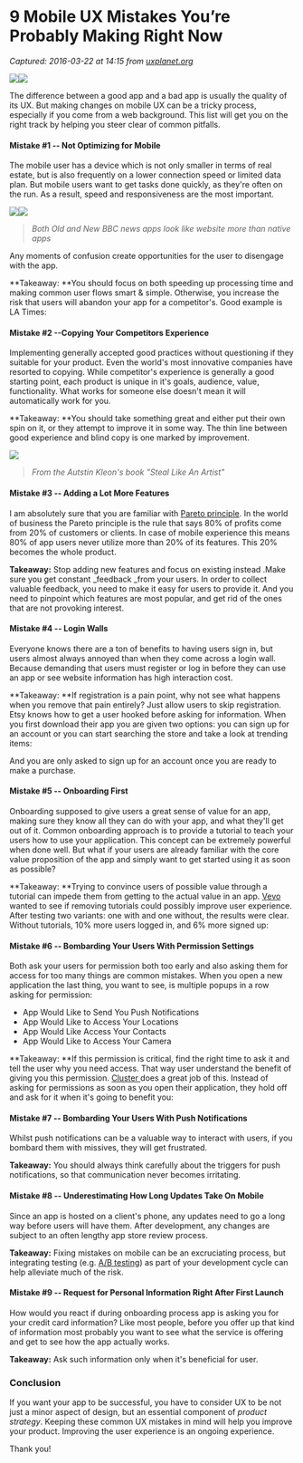 # 9 Mobile UX Mistakes You’re Probably Making Right Now

_Captured: 2016-03-22 at 14:15 from [uxplanet.org](https://uxplanet.org/8-mobile-ux-mistakes-you-re-probably-making-right-now-cbc4f150e674#.kwewa3bsf)_

![](https://cdn-images-1.medium.com/freeze/max/30/1*zwIQrN458hnelmWmj1b-5g.png?q=20)![](https://cdn-images-1.medium.com/max/800/1*zwIQrN458hnelmWmj1b-5g.png)

The difference between a good app and a bad app is usually the quality of its UX. But making changes on mobile UX can be a tricky process, especially if you come from a web background. This list will get you on the right track by helping you steer clear of common pitfalls.

#### Mistake #1 -- Not Optimizing for Mobile

The mobile user has a device which is not only smaller in terms of real estate, but is also frequently on a lower connection speed or limited data plan. But mobile users want to get tasks done quickly, as they're often on the run. As a result, speed and responsiveness are the most important.

![](https://cdn-images-1.medium.com/freeze/max/30/0*p21-FpbLaSXTZH0-.png?q=20)![](https://cdn-images-1.medium.com/max/800/0*p21-FpbLaSXTZH0-.png)

> _Both Old and New BBC news apps look like website more than native apps_

Any moments of confusion create opportunities for the user to disengage with the app.

**Takeaway: **You should focus on both speeding up processing time and making common user flows smart & simple. Otherwise, you increase the risk that users will abandon your app for a competitor's. Good example is LA Times:

#### Mistake #2 --Copying Your Competitors Experience

Implementing generally accepted good practices without questioning if they suitable for your product. Even the world's most innovative companies have resorted to copying. While competitor's experience is generally a good starting point, each product is unique in it's goals, audience, value, functionality. What works for someone else doesn't mean it will automatically work for you.

**Takeaway: **You should take something great and either put their own spin on it, or they attempt to improve it in some way. The thin line between good experience and blind copy is one marked by improvement.

![](https://cdn-images-1.medium.com/max/800/0*z2kWDGzGKVhPp2Mx.gif)

> _From the Autstin Kleon's book "Steal Like An Artist"_

#### Mistake #3 -- **Adding a Lot More Features**

I am absolutely sure that you are familiar with [Pareto principle](http://en.wikipedia.org/wiki/Pareto_principle). In the world of business the Pareto principle is the rule that says 80% of profits come from 20% of customers or clients. In case of mobile experience this means 80% of app users never utilize more than 20% of its features. This 20% becomes the whole product.

**Takeaway:** Stop adding new features and focus on existing instead .Make sure you get constant _feedback _from your users. In order to collect valuable feedback, you need to make it easy for users to provide it. And you need to pinpoint which features are most popular, and get rid of the ones that are not provoking interest.

#### Mistake #4 -- Login Walls

Everyone knows there are a ton of benefits to having users sign in, but users almost always annoyed than when they come across a login wall. Because demanding that users must register or log in before they can use an app or see website information has high interaction cost.

**Takeaway: **If registration is a pain point, why not see what happens when you remove that pain entirely? Just allow users to skip registration. Etsy knows how to get a user hooked before asking for information. When you first download their app you are given two options: you can sign up for an account or you can start searching the store and take a look at trending items:

And you are only asked to sign up for an account once you are ready to make a purchase.

#### Mistake #5 -- Onboarding First

Onboarding supposed to give users a great sense of value for an app, making sure they know all they can do with your app, and what they'll get out of it. Common onboarding approach is to provide a tutorial to teach your users how to use your application. This concept can be extremely powerful when done well. But what if your users are already familiar with the core value proposition of the app and simply want to get started using it as soon as possible?

**Takeaway: **Trying to convince users of possible value through a tutorial can impede them from getting to the actual value in an app. [Vevo](http://www.vevo.com/) wanted to see if removing tutorials could possibly improve user experience. After testing two variants: one with and one without, the results were clear. Without tutorials, 10% more users logged in, and 6% more signed up:

#### Mistake #6 -- Bombarding Your Users With Permission Settings

Both ask your users for permission both too early and also asking them for access for too many things are common mistakes. When you open a new application the last thing, you want to see, is multiple popups in a row asking for permission:

  * App Would Like to Send You Push Notifications
  * App Would Like to Access Your Locations
  * App Would Like Access Your Contacts
  * App Would Like to Access Your Camera

**Takeaway: **If this permission is critical, find the right time to ask it and tell the user why you need access. That way user understand the benefit of giving you this permission. [Cluster ](https://itunes.apple.com/us/app/cluster-privately-share-special/id596595032?mt=8)does a great job of this. Instead of asking for permissions as soon as you open their application, they hold off and ask for it when it's going to benefit you:

#### Mistake #7 -- Bombarding Your Users With Push Notifications

Whilst push notifications can be a valuable way to interact with users, if you bombard them with missives, they will get frustrated.

**Takeaway:** You should always think carefully about the triggers for push notifications, so that communication never becomes irritating.

#### Mistake #8 -- Underestimating How Long Updates Take On Mobile

Since an app is hosted on a client's phone, any updates need to go a long way before users will have them. After development, any changes are subject to an often lengthy app store review process.

**Takeaway:** Fixing mistakes on mobile can be an excruciating process, but integrating testing (e.g. [A/B testing](https://en.wikipedia.org/wiki/A/B_testing)) as part of your development cycle can help alleviate much of the risk.

#### Mistake #9 -- Request for Personal Information Right After First Launch

How would you react if during onboarding process app is asking you for your credit card information? Like most people, before you offer up that kind of information most probably you want to see what the service is offering and get to see how the app actually works.

**Takeaway:** Ask such information only when it's beneficial for user.

### Conclusion

If you want your app to be successful, you have to consider UX to be not just a minor aspect of design, but an essential component of _product strategy_. Keeping these common UX mistakes in mind will help you improve your product. Improving the user experience is an ongoing experience.

Thank you!
